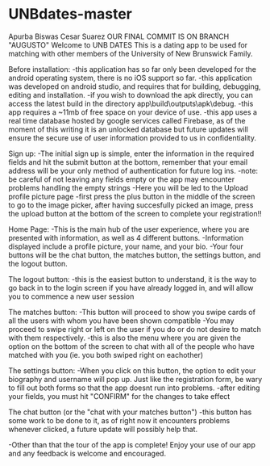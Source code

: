 # UNBdates-master
Apurba Biswas
Cesar Suarez
OUR FINAL COMMIT IS ON BRANCH "AUGUSTO"
Welcome to UNB DATES
  This is a dating app to be used for matching with other members of the University of New Brunswick Family.
  
  Before installation:
    -this application has so far only been developed for the android operating system, there is no iOS support so far.
    -this application was developed on android studio, and requires that for building, debugging, editing and installation.
    -if you wish to download the apk directly, you can access the latest build in the directory app\build\outputs\apk\debug.
    -this app requires a ~11mb of free space on your device of use.
    -this app uses a real time database hosted by google services called Firebase, as of the moment of this writing it is an unlocked database but future updates will ensure the secure use of user information provided to us in confidentiality.
  
  Sign up:
    -The initial sign up is simple, enter the information in the required fields and hit the submit button at the bottom, remember that your email address will be your only method of authentication for future log ins.
      -note: be careful of not leaving any fields empty or the app may encounter problems handling the empty strings
    -Here you will be led to the Upload profile picture page
      -first press the plus button in the middle of the screen to go to the image picker, after having succesfully picked an image, press the upload button at the bottom of the screen to complete your registration!!
      
  Home Page:
    -This is the main hub of the user experience, where you are presented with information, as well as 4 different buttons.
    -Information displayed include a profile picture, your name, and your bio.
    -Your four buttons will be the chat button, the matches button, the settings button, and the logout button.
    
  The logout button:
    -this is the easiest button to understand, it is the way to go back in to the login screen if you have already logged in, and will allow you to commence a new user session
    
  The matches button:
    -This button will proceed to show you swipe cards of all the users with whom you have been shown compatible
    -You may proceed to swipe right or left on the user if you do or do not desire to match with them respectively. 
    -this is also the menu where you are given the option on the bottom of the screen to chat with all of the people who have matched with you (ie. you both swiped right on eachother)
    
  The settings button:
    -When you click on this button, the option to edit your biography and username will pop up. Just like the registration form, be wary to fill out both forms so that the app doesnt run into problems.
     -after editing your fields, you must hit "CONFIRM" for the changes to take effect
     
  The chat button (or the "chat with your matches button")
    -this button has some work to be done to it, as of right now it encounters problems whenever clicked, a future update will possibly help that.
    
  -Other than that the tour of the app is complete! Enjoy your use of our app and any feedback is welcome and encouraged.
  
  
